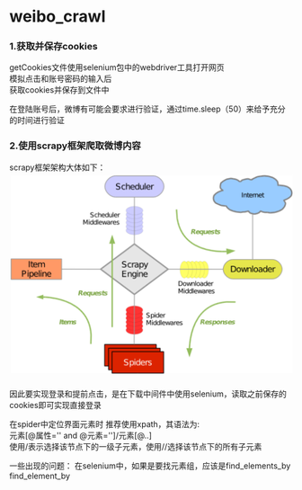 # weibo_crawl
### 1.获取并保存cookies
getCookies文件使用selenium包中的webdriver工具打开网页<br>
模拟点击和账号密码的输入后<br>
获取cookies并保存到文件中<br>

在登陆账号后，微博有可能会要求进行验证，通过time.sleep（50）来给予充分的时间进行验证<br>

### 2.使用scrapy框架爬取微博内容
scrapy框架架构大体如下：<br>
![](https://raw.githubusercontent.com/HideOnRose/weibo_crawl/master/img/scrapy.jpg)

因此要实现登录和提前点击，是在下载中间件中使用selenium，读取之前保存的cookies即可实现直接登录<br>

在spider中定位界面元素时 推荐使用xpath，其语法为:<br>
元素[@属性='' and @元素='']/元素[@..]<br>
使用/表示选择该节点下的一级子元素，使用//选择该节点下的所有子元素<br>

一些出现的问题：
在selenium中，如果是要找元素组，应该是find_elements_by
find_element_by






